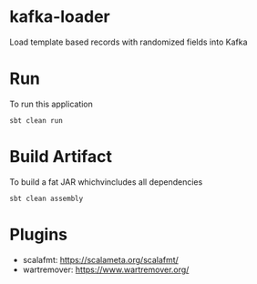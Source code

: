 # kafka-loader
Load template based records with randomized fields into Kafka

# Run
To run this application
```
sbt clean run
```

# Build Artifact
To build a fat JAR whichvincludes all dependencies
```
sbt clean assembly
```

# Plugins
- scalafmt: https://scalameta.org/scalafmt/
- wartremover: https://www.wartremover.org/